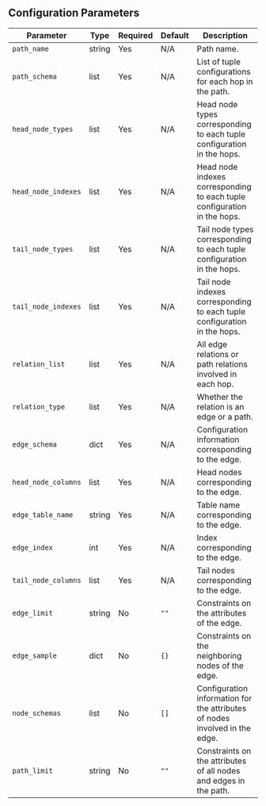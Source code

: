 ## Configuration Parameters

| Parameter | Type | Required | Default | Description |
|-----------|------|----------|---------|-------------|
| `path_name` | string | Yes | N/A | Path name. |
| `path_schema` | list | Yes | N/A | List of tuple configurations for each hop in the path. |
| `head_node_types` | list | Yes | N/A | Head node types corresponding to each tuple configuration in the hops. |
| `head_node_indexes` | list | Yes | N/A | Head node indexes corresponding to each tuple configuration in the hops. |
| `tail_node_types` | list | Yes | N/A | Tail node types corresponding to each tuple configuration in the hops. |
| `tail_node_indexes` | list | Yes | N/A | Tail node indexes corresponding to each tuple configuration in the hops. |
| `relation_list` | list | Yes | N/A | All edge relations or path relations involved in each hop. |
| `relation_type` | list | Yes | N/A | Whether the relation is an edge or a path. |
| `edge_schema` | dict | Yes | N/A | Configuration information corresponding to the edge. |
| `head_node_columns` | list | Yes | N/A | Head nodes corresponding to the edge. |
| `edge_table_name` | string | Yes | N/A | Table name corresponding to the edge. |
| `edge_index` | int | Yes | N/A | Index corresponding to the edge. |
| `tail_node_columns` | list | Yes | N/A | Tail nodes corresponding to the edge. |
| `edge_limit` | string | No | `""` | Constraints on the attributes of the edge. |
| `edge_sample` | dict | No | `{}` | Constraints on the neighboring nodes of the edge. |
| `node_schemas` | list | No | `[]` | Configuration information for the attributes of nodes involved in the edge. |
| `path_limit` | string | No | `""` | Constraints on the attributes of all nodes and edges in the path. |